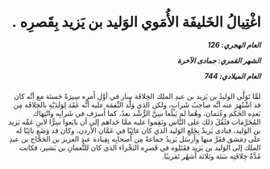 <h1 dir="rtl">اغْتِيالُ الخَليفَة الأُمَوي الوَليد بن يَزيد بِقَصرِه  .</h1>

<h5 dir="rtl">العام الهجري:  126

الشهر القمري: جمادى الآخرة

العام الميلادي: 744</h5>

<p dir="rtl">لمَّا تَوَلَّى الوليدُ بن يَزيد بن عبدِ الملك الخِلافَة سار في أوَّلِ أَمرِه سِيرَةً حَسنَة مع أنَّه كان قد اشْتُهِرَ عنه أنَّه صاحِبُ شَرابٍ، ولكن الذي وَلَّد النِّقمَة عليه أنَّه عَقَد لِوَلدَيْهِ بالخِلافَة مِن بَعدِه الحَكَم وعُثمان، وهُما لم يَبلُغا سِنَّ الرُّشْد بعدُ، كما أَسرَف في شَرابِه وانْتِهاك المُحَرَّمات فثَقُلَ ذلك على النَّاس ونَقِموا عليه ممَّا حَداهم إلى أن بايَعوا سِرًّا لابنِ عَمِّه يَزيد بن الوَليد، فنادى يَزيدُ بِخَلعِ الوَليد الذي كان غائِبًا في عَمَّان الأردن، وكان قد وَضَع نائِبًا له على دِمَشق ففَرَّ منها وأَرسَل يَزيدُ جماعةً مِن أَصحابِه بِقِيادة عبدِ العزيز بن الحَجَّاج بن عبدِ الملك إلى الوَليد بن يَزيد فقَتَلوه في قَصرِه البَخْراء الذي كان للنُّعمانِ بن بَشير، فكانت مُدَّةُ خِلافَتِه سَنَة وثلاثة أَشهُر تَقريبًا.</p></br>
